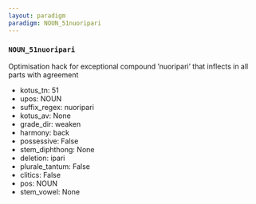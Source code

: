 ```yaml
---
layout: paradigm
paradigm: NOUN_51nuoripari
---
```

### ` NOUN_51nuoripari `

Optimisation hack for exceptional compound ’nuoripari’ that inflects in all parts with agreement
* kotus_tn: 51
* upos: NOUN
* suffix_regex: nuoripari
* kotus_av: None
* grade_dir: weaken
* harmony: back
* possessive: False
* stem_diphthong: None
* deletion: ipari
* plurale_tantum: False
* clitics: False
* pos: NOUN
* stem_vowel: None
